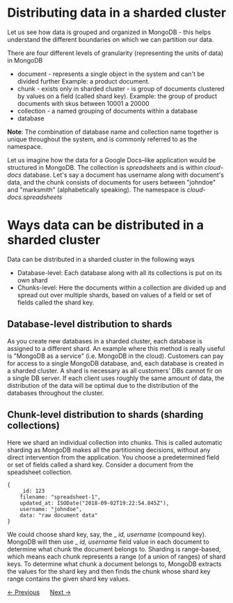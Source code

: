 # Distributing data in a sharded cluster
Let us see how data is grouped and organized in MongoDB - this helps understand the different boundaries on which we can partition our data. 

There are four different levels of granularity (representing the units of data) in MongoDB
- document - represents a single object in the system and can't be divided further Example: a product document.
- chunk - exists only in sharded cluster - is group of documents clustered by values on a field (called shard key). Example: the group of product documents with skus between 10001 a 20000
- collection - a named grouping of documents within a database
- database  

__Note__: The combination of database name and collection name together is unique throughout the system, and is commonly referred to as the namespace.

Let us imagine how the data for a Google Docs–like application would be structured in MongoDB. The collection is _spreadsheets_ and is within _cloud-docs_ database. Let's say a document has username along with document's data, and the chunk consists of documents for users between "johndoe" and "marksmith" (alphabetically speaking). The namespace is _cloud-docs.spreadsheets_

# Ways data can be distributed in a sharded cluster
Data can be distributed in a sharded cluster in the following ways
- Database-level: Each database along with all its collections is put on its own shard
- Chunks-level: Here the documents within a collection are divided up and spread out over multiple shards, based on values of a field or set of fields called the shard key.

## Database-level distribution to shards
As you create new databases in a sharded cluster, each database is assigned to a different shard. An example where this method is really useful is "MongoDB as a service" (i.e. MongoDB in the cloud). Customers can pay for access to a single MongoDB database, and, each database is created in a sharded cluster. A shard is necessary as all customers' DBs cannot fir on a single DB server. If each client uses roughly the same amount of data, the distribution of the data will be optimal due to the distribution of the databases throughout the cluster.

## Chunk-level distribution to shards (sharding collections)
Here we shard an individual collection into chunks. This is called automatic sharding as MongoDB makes all the partitioning decisions, without any direct intervention from the application. You choose a predetermined field or set of fields called a shard key. Consider a document from the speadsheet collection.
```
{
    _id: 123
    filename: "spreadsheet-1",
    updated_at: ISODate("2018-09-02T19:22:54.845Z"),
    username: "johndoe",
    data: "raw document data"
}
```
We could choose shard key, say, the _ _id, username_ (compound key). MongoDB will then use _ _id, username_ field value in each document to determine what chunk the document belongs to. Sharding is range-based, which means each chunk represents a range (of a union of ranges) of shard keys. To determine what chunk a document belongs to, MongoDB extracts the values for the shard key and then finds the chunk whose shard key range contains the given shard key values.

<div>
    <a href="./03-components-of-a-sharded-cluster.md"><- Previous</a>
    &nbsp;&nbsp;&nbsp;&nbsp;
    <a href="./05-building-a-shard.md">Next -></a>
</div>